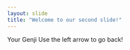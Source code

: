 ```yaml
---
layout: slide
title: "Welcome to our second slide!"
---
```

Your Genji
Use the left arrow to go back!
